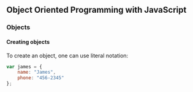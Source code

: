 ## Object Oriented Programming with JavaScript
### Objects
#### Creating objects
To create an object, one can use literal notation:
```javascript
var james = {
    name: "James",
    phone: "456-2345"
};
```
